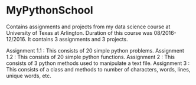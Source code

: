 # MyPythonSchool
Contains assignments and projects from my data science course at University of Texas at Arlington.
Duration of this course was 08/2016-12/2016.
It contains 3 assignments and 3 projects.

Assignment 1.1 : This consists of 20 simple python problems.
Assignment 1.2 : This consists of 20 simple python functions.
Assignment 2 : This consists of 3 python methods used to manipulate a text file.
Assignment 3 : This consists of a class and methods to number of characters, words, lines, unique words, etc.
